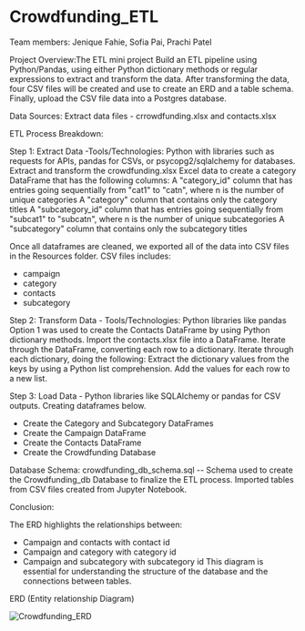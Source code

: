# Crowdfunding_ETL

Team members: Jenique Fahie, Sofia Pai, Prachi Patel

Project Overview:The ETL mini project
Build an ETL pipeline using Python/Pandas,
using either Python dictionary methods or regular expressions to extract and transform the data.
After transforming the data, four CSV files will be created and use to create an ERD and a table schema. 
Finally, upload the CSV file data into a Postgres database.

Data Sources:
Extract data files - crrowdfunding.xlsx and contacts.xlsx

ETL Process Breakdown:

Step 1: Extract Data -Tools/Technologies: Python with libraries such as requests for APIs, pandas for CSVs, or psycopg2/sqlalchemy for databases.
Extract and transform the crowdfunding.xlsx Excel data to create a category DataFrame that has the following columns:
A "category_id" column that has entries going sequentially from "cat1" to "catn", where n is the number of unique categories
A "category" column that contains only the category titles
A "subcategory_id" column that has entries going sequentially from "subcat1" to "subcatn", where n is the number of unique subcategories
A "subcategory" column that contains only the subcategory titles

Once all dataframes are cleaned, we exported all of the data into CSV files in the Resources folder. CSV files includes:
- campaign
- category
- contacts
- subcategory

Step 2: Transform Data - Tools/Technologies: Python libraries like pandas 
Option 1 was used to create the Contacts DataFrame by using Python dictionary methods.
Import the contacts.xlsx file into a DataFrame.
Iterate through the DataFrame, converting each row to a dictionary.
Iterate through each dictionary, doing the following:
Extract the dictionary values from the keys by using a Python list comprehension.
Add the values for each row to a new list.

Step 3: Load Data - Python libraries like SQLAlchemy or pandas for CSV outputs.
Creating dataframes below. 
- Create the Category and Subcategory DataFrames
- Create the Campaign DataFrame
- Create the Contacts DataFrame
- Create the Crowdfunding Database

Database Schema:
crowdfunding_db_schema.sql -- Schema used to create the Crowdfunding_db Database to finalize the ETL process. Imported tables from CSV files created from Jupyter Notebook.

Conclusion: 

The ERD highlights the relationships between:
- Campaign and contacts with contact id
- Campaign and category with category id
- Campaign and subcategory with subcategory id
This diagram is essential for understanding the structure of the database and the connections between tables.

ERD (Entity relationship Diagram)

![Crowdfunding_ERD](https://github.com/user-attachments/assets/0ef2e29a-c2e9-4bc8-8697-4dec91fbbe0a)



